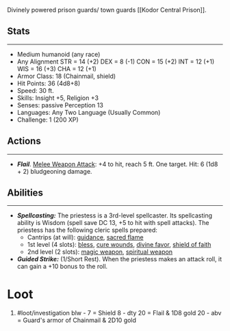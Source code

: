 Divinely powered prison guards/ town guards
[[Kodor Central Prison]].

## Stats
---
- Medium humanoid (any race)
- Any Alignment
	STR = 14 (+2)
	DEX = 8 (-1)
	CON = 15 (+2)
	INT = 12 (+1)
	WIS = 16 (+3)
	CHA = 12 (+1)
-   Armor Class: 18 (Chainmail, shield)
-   Hit Points: 36 (4d8+8)
-   Speed: 30 ft.
-   Skills: Insight +5, Religion +3
-   Senses: passive Perception 13
-   Languages: Any Two Language (Usually Common)
-   Challenge: 1 (200 XP)

## Actions
---
-   ***Flail***. <u>Melee Weapon Attack</u>: +4 to hit, reach 5 ft. One target. Hit: 6 (1d8 + 2) bludgeoning damage.

## Abilities
---
- ***Spellcasting:*** The priestess is a 3rd-level spellcaster. Its spellcasting ability is Wisdom (spell save DC 13, +5 to hit with spell attacks). The priestess has the following cleric spells prepared:  
	- Cantrips (at will): [guidance](https://roll20.net/compendium/dnd5e/Guidance#h-Guidance), [sacred flame](https://roll20.net/compendium/dnd5e/Sacred%20Flame#h-Sacred%20Flame)  
	- 1st level (4 slots): [bless](https://roll20.net/compendium/dnd5e/Bless#h-Bless), [cure wounds](https://roll20.net/compendium/dnd5e/Spells:Cure%20Wounds/#h-Cure%20Wounds), [divine favor](https://roll20.net/compendium/dnd5e/Divine%20Favor#h-Divine%20Favor), [shield of faith](https://roll20.net/compendium/dnd5e/Shield%20of%20Faith#h-Shield%20of%20Faith)  
	- 2nd level (2 slots): [magic weapon](https://roll20.net/compendium/dnd5e/Magic%20Weapon#h-Magic%20Weapon), [spiritual weapon](https://roll20.net/compendium/dnd5e/Spiritual%20Weapon#h-Spiritual%20Weapon)  
-  ***Guided Strike:*** (1/Short Rest). When the priestess makes an attack roll, it can gain a +10 bonus to the roll.

# Loot
1. #loot/investigation 
	blw - 7 = Shield 
	8 - dty 20 = Flail & 1D8 gold
	20 - abv = Guard's armor of Chainmail & 2D10 gold
